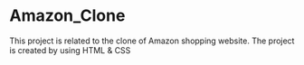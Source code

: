 # Amazon_Clone
This project is related to the clone of Amazon shopping website.
The project is created by using HTML & CSS